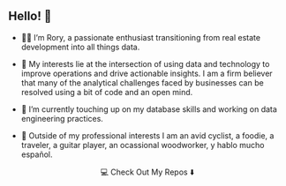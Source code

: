 ## Hello! 👋

- :man_technologist: I’m Rory, a passionate enthusiast transitioning from real estate development into all things data. 

- 👀 My interests lie at the intersection of using data and technology to improve operations and drive actionable insights. I am a firm believer that many of the analytical challenges faced by businesses can be resolved using a bit of code and an open mind.

- 🌱 I’m currently touching up on my database skills and working on data engineering practices.

- :rocket: Outside of my professional interests I am an avid cyclist, a foodie, a traveler, a guitar player, an ocassional woodworker, y hablo mucho español.

<p align="center">
  💻 Check Out My Repos ⬇️
</p>
